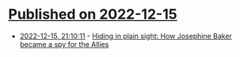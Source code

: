 # [Published on 2022-12-15](index.md)

* [2022-12-15, 21:10:11](https://news.ycombinator.com/item?id=34005817) - [Hiding in plain sight: How Josephine Baker became a spy for the Allies](https://www.the-tls.co.uk/articles/the-flame-of-resistance-damien-lewis-book-review-sarah-watling/)
